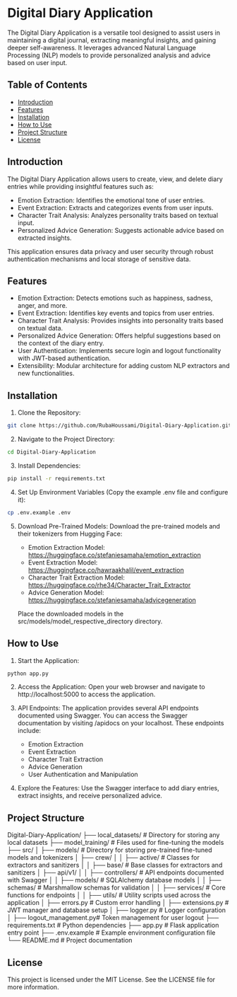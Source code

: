 # Digital Diary Application

The Digital Diary Application is a versatile tool designed to assist users in maintaining a digital journal, extracting meaningful insights, and gaining deeper self-awareness. It leverages advanced Natural Language Processing (NLP) models to provide personalized analysis and advice based on user input.

## Table of Contents

- [Introduction](#introduction)
- [Features](#features)
- [Installation](#installation)
- [How to Use](#how-to-use)
- [Project Structure](#project-structure)
- [License](#license)

## Introduction

The Digital Diary Application allows users to create, view, and delete diary entries while providing insightful features such as:

- Emotion Extraction: Identifies the emotional tone of user entries.
- Event Extraction: Extracts and categorizes events from user inputs.
- Character Trait Analysis: Analyzes personality traits based on textual input.
- Personalized Advice Generation: Suggests actionable advice based on extracted insights.

This application ensures data privacy and user security through robust authentication mechanisms and local storage of sensitive data.

## Features

- Emotion Extraction: Detects emotions such as happiness, sadness, anger, and more.
- Event Extraction: Identifies key events and topics from user entries.
- Character Trait Analysis: Provides insights into personality traits based on textual data.
- Personalized Advice Generation: Offers helpful suggestions based on the context of the diary entry.
- User Authentication: Implements secure login and logout functionality with JWT-based authentication.
- Extensibility: Modular architecture for adding custom NLP extractors and new functionalities.

## Installation

1. Clone the Repository:
```bash
git clone https://github.com/RubaHoussami/Digital-Diary-Application.git
```

2. Navigate to the Project Directory:
```bash
cd Digital-Diary-Application
```

3. Install Dependencies:
```bash
pip install -r requirements.txt
```

4. Set Up Environment Variables (Copy the example .env file and configure it):
```bash
cp .env.example .env
```

5. Download Pre-Trained Models:
   Download the pre-trained models and their tokenizers from Hugging Face:
   - Emotion Extraction Model: https://huggingface.co/stefaniesamaha/emotion_extraction
   - Event Extraction Model: https://huggingface.co/hawraakhalil/event_extraction
   - Character Trait Extraction Model: https://huggingface.co/rhe34/Character_Trait_Extractor
   - Advice Generation Model: https://huggingface.co/stefaniesamaha/advicegeneration

   Place the downloaded models in the src/models/model_respective_directory directory.

## How to Use

1. Start the Application:
```bash
python app.py
```

2. Access the Application:
   Open your web browser and navigate to http://localhost:5000 to access the application.

3. API Endpoints:
   The application provides several API endpoints documented using Swagger. You can access the Swagger documentation by visiting /apidocs on your localhost. These endpoints include:
   - Emotion Extraction
   - Event Extraction
   - Character Trait Extraction
   - Advice Generation
   - User Authentication and Manipulation

4. Explore the Features:
   Use the Swagger interface to add diary entries, extract insights, and receive personalized advice.

## Project Structure
Digital-Diary-Application/
├── local_datasets/         # Directory for storing any local datasets
├── model_training/         # Files used for fine-tuning the models
├── src/
│   ├── models/             # Directory for storing pre-trained fine-tuned models and tokenizers
│   ├── crew/
│   │   ├── active/         # Classes for extractors and sanitizers
│   │   ├── base/           # Base classes for extractors and sanitizers
│   ├── api/v1/
│   │   ├── controllers/    # API endpoints documented with Swagger
│   │   ├── models/         # SQLAlchemy database models
│   │   ├── schemas/        # Marshmallow schemas for validation
│   │   ├── services/       # Core functions for endpoints
│   │   ├── utils/          # Utility scripts used across the application
│   ├── errors.py           # Custom error handling
│   ├── extensions.py       # JWT manager and database setup
│   ├── logger.py           # Logger configuration
│   ├── logout_management.py# Token management for user logout
├── requirements.txt        # Python dependencies
├── app.py                  # Flask application entry point
├── .env.example            # Example environment configuration file
└── README.md               # Project documentation


## License

This project is licensed under the MIT License. See the LICENSE file for more information.
